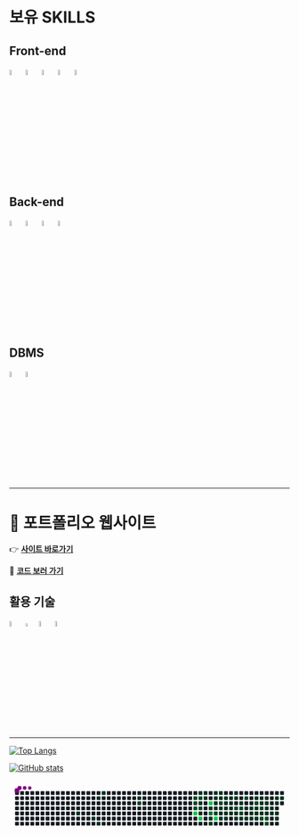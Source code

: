 # 보유 SKILLS
## Front-end
<image src="img/html.svg.png" width="5%" height="5%"> <image src="img/css.svg.png" width="5%" height="5%"> <image src="img/JavaScript.png" width="5%" height="5%"> <image src="img/logo512.png" width="5%" height="5%"> <image src="img/RN.png" width="5%" height="5%">
## Back-end
<image src="img/c.png" width="5%" height="5%"> <image src="img/python.webp" width="5%" height="5%"> <image src="img/java.png" width="5%" height="5%"> <image src="img/springBoot.png" width="5%" height="5%">
## DBMS
<image src="img/mysql.png" width="5%" height="5%"> <image src="img/oracle.png" width="5%" height="5%">

---

# 🎨 포트폴리오 웹사이트
👉 **[사이트 바로가기](https://guensoo.github.io)**

🔗 **[코드 보러 가기](https://github.com/guensoo/guensoo.github.io)**

## 활용 기술
<image src="img/html.svg.png" width="5%" height="5%">  <image src="img/css.svg.png" width="4%" height="4%"> <image src="img/JavaScript.png" width="5%" height="5%"> <image src="img/logo512.png" width="5%" height="5%">


---

[![Top Langs](https://github-readme-stats.vercel.app/api/top-langs/?username=guensoo&layout=compact)](https://github.com/anuraghazra/github-readme-stats)

[![GitHub stats](https://github-readme-stats.vercel.app/api?username=guensoo&show_icons=true)](https://github.com/anuraghazra/github-readme-stats)

<svg viewBox="-16 -32 880 192" width="880" height="192" xmlns="http://www.w3.org/2000/svg"><desc>Generated with https://github.com/Platane/snk</desc><style>:root{--cb:#1b1f230a;--cs:purple;--ce:#161b22;--c0:#161b22;--c1:#01311f;--c2:#034525;--c3:#0f6d31;--c4:#00c647}.c{shape-rendering:geometricPrecision;fill:var(--ce);stroke-width:1px;stroke:var(--cb);animation:none 27900ms linear infinite;width:12px;height:12px}@keyframes c0{6.08%{fill:var(--c1)}6.1%,100%{fill:var(--ce)}}.c.c0{fill:var(--c1);animation-name:c0}@keyframes c1{7.52%{fill:var(--c1)}7.54%,100%{fill:var(--ce)}}.c.c1{fill:var(--c1);animation-name:c1}@keyframes c2{11.46%{fill:var(--c1)}11.48%,100%{fill:var(--ce)}}.c.c2{fill:var(--c1);animation-name:c2}@keyframes c3{8.23%{fill:var(--c1)}8.25%,100%{fill:var(--ce)}}.c.c3{fill:var(--c1);animation-name:c3}@keyframes c4{10.74%{fill:var(--c1)}10.76%,100%{fill:var(--ce)}}.c.c4{fill:var(--c1);animation-name:c4}@keyframes c5{14.33%{fill:var(--c1)}14.35%,100%{fill:var(--ce)}}.c.c5{fill:var(--c1);animation-name:c5}@keyframes c6{74.9%{fill:var(--c2)}74.92%,100%{fill:var(--ce)}}.c.c6{fill:var(--c2);animation-name:c6}@keyframes c7{54.11%{fill:var(--c2)}54.13%,100%{fill:var(--ce)}}.c.c7{fill:var(--c2);animation-name:c7}@keyframes c8{54.47%{fill:var(--c2)}54.49%,100%{fill:var(--ce)}}.c.c8{fill:var(--c2);animation-name:c8}@keyframes c9{54.83%{fill:var(--c2)}54.85%,100%{fill:var(--ce)}}.c.c9{fill:var(--c2);animation-name:c9}@keyframes ca{83.14%{fill:var(--c4)}83.16%,100%{fill:var(--ce)}}.c.ca{fill:var(--c4);animation-name:ca}@keyframes cb{18.99%{fill:var(--c1)}19.01%,100%{fill:var(--ce)}}.c.cb{fill:var(--c1);animation-name:cb}@keyframes cc{53.75%{fill:var(--c2)}53.77%,100%{fill:var(--ce)}}.c.cc{fill:var(--c2);animation-name:cc}@keyframes cd{53.4%{fill:var(--c1)}53.42%,100%{fill:var(--ce)}}.c.cd{fill:var(--c1);animation-name:cd}@keyframes ce{53.04%{fill:var(--c2)}53.06%,100%{fill:var(--ce)}}.c.ce{fill:var(--c2);animation-name:ce}@keyframes cf{52.68%{fill:var(--c1)}52.7%,100%{fill:var(--ce)}}.c.cf{fill:var(--c1);animation-name:cf}@keyframes cg{82.43%{fill:var(--c4)}82.45%,100%{fill:var(--ce)}}.c.cg{fill:var(--c4);animation-name:cg}@keyframes ch{19.34%{fill:var(--c1)}19.36%,100%{fill:var(--ce)}}.c.ch{fill:var(--c1);animation-name:ch}@keyframes ci{19.7%{fill:var(--c1)}19.72%,100%{fill:var(--ce)}}.c.ci{fill:var(--c1);animation-name:ci}@keyframes cj{84.94%{fill:var(--c4)}84.96%,100%{fill:var(--ce)}}.c.cj{fill:var(--c4);animation-name:cj}@keyframes ck{49.45%{fill:var(--c1)}49.47%,100%{fill:var(--ce)}}.c.ck{fill:var(--c1);animation-name:ck}@keyframes cl{80.64%{fill:var(--c3)}80.66%,100%{fill:var(--ce)}}.c.cl{fill:var(--c3);animation-name:cl}@keyframes cm{48.02%{fill:var(--c1)}48.04%,100%{fill:var(--ce)}}.c.cm{fill:var(--c1);animation-name:cm}@keyframes cn{47.66%{fill:var(--c1)}47.68%,100%{fill:var(--ce)}}.c.cn{fill:var(--c1);animation-name:cn}@keyframes co{43%{fill:var(--c1)}43.02%,100%{fill:var(--ce)}}.c.co{fill:var(--c1);animation-name:co}@keyframes cp{20.42%{fill:var(--c1)}20.44%,100%{fill:var(--ce)}}.c.cp{fill:var(--c1);animation-name:cp}@keyframes cq{42.28%{fill:var(--c1)}42.3%,100%{fill:var(--ce)}}.c.cq{fill:var(--c1);animation-name:cq}@keyframes cr{41.93%{fill:var(--c1)}41.95%,100%{fill:var(--ce)}}.c.cr{fill:var(--c1);animation-name:cr}@keyframes cs{56.62%{fill:var(--c2)}56.64%,100%{fill:var(--ce)}}.c.cs{fill:var(--c2);animation-name:cs}@keyframes ct{81.35%{fill:var(--c4)}81.37%,100%{fill:var(--ce)}}.c.ct{fill:var(--c4);animation-name:ct}@keyframes cu{43.36%{fill:var(--c1)}43.38%,100%{fill:var(--ce)}}.c.cu{fill:var(--c1);animation-name:cu}@keyframes cv{20.78%{fill:var(--c1)}20.8%,100%{fill:var(--ce)}}.c.cv{fill:var(--c1);animation-name:cv}@keyframes cw{57.7%{fill:var(--c2)}57.72%,100%{fill:var(--ce)}}.c.cw{fill:var(--c2);animation-name:cw}@keyframes cx{41.57%{fill:var(--c1)}41.59%,100%{fill:var(--ce)}}.c.cx{fill:var(--c1);animation-name:cx}@keyframes cy{45.51%{fill:var(--c1)}45.53%,100%{fill:var(--ce)}}.c.cy{fill:var(--c1);animation-name:cy}@keyframes cz{45.87%{fill:var(--c1)}45.89%,100%{fill:var(--ce)}}.c.cz{fill:var(--c1);animation-name:cz}@keyframes c10{21.14%{fill:var(--c1)}21.16%,100%{fill:var(--ce)}}.c.c10{fill:var(--c1);animation-name:c10}@keyframes c11{40.85%{fill:var(--c1)}40.87%,100%{fill:var(--ce)}}.c.c11{fill:var(--c1);animation-name:c11}@keyframes c12{41.21%{fill:var(--c1)}41.23%,100%{fill:var(--ce)}}.c.c12{fill:var(--c1);animation-name:c12}@keyframes c13{45.15%{fill:var(--c1)}45.17%,100%{fill:var(--ce)}}.c.c13{fill:var(--c1);animation-name:c13}@keyframes c14{46.23%{fill:var(--c1)}46.25%,100%{fill:var(--ce)}}.c.c14{fill:var(--c1);animation-name:c14}@keyframes c15{21.5%{fill:var(--c1)}21.52%,100%{fill:var(--ce)}}.c.c15{fill:var(--c1);animation-name:c15}@keyframes c16{40.49%{fill:var(--c1)}40.51%,100%{fill:var(--ce)}}.c.c16{fill:var(--c1);animation-name:c16}@keyframes c17{40.13%{fill:var(--c1)}40.15%,100%{fill:var(--ce)}}.c.c17{fill:var(--c1);animation-name:c17}@keyframes c18{39.77%{fill:var(--c1)}39.79%,100%{fill:var(--ce)}}.c.c18{fill:var(--c1);animation-name:c18}@keyframes c19{22.21%{fill:var(--c1)}22.23%,100%{fill:var(--ce)}}.c.c19{fill:var(--c1);animation-name:c19}@keyframes c1a{21.85%{fill:var(--c1)}21.87%,100%{fill:var(--ce)}}.c.c1a{fill:var(--c1);animation-name:c1a}@keyframes c1b{59.13%{fill:var(--c2)}59.15%,100%{fill:var(--ce)}}.c.c1b{fill:var(--c2);animation-name:c1b}@keyframes c1c{39.42%{fill:var(--c1)}39.44%,100%{fill:var(--ce)}}.c.c1c{fill:var(--c1);animation-name:c1c}@keyframes c1d{39.06%{fill:var(--c1)}39.08%,100%{fill:var(--ce)}}.c.c1d{fill:var(--c1);animation-name:c1d}@keyframes c1e{23.29%{fill:var(--c1)}23.31%,100%{fill:var(--ce)}}.c.c1e{fill:var(--c1);animation-name:c1e}@keyframes c1f{59.49%{fill:var(--c2)}59.51%,100%{fill:var(--ce)}}.c.c1f{fill:var(--c2);animation-name:c1f}@keyframes c1g{59.85%{fill:var(--c2)}59.87%,100%{fill:var(--ce)}}.c.c1g{fill:var(--c2);animation-name:c1g}@keyframes c1h{38.7%{fill:var(--c1)}38.72%,100%{fill:var(--ce)}}.c.c1h{fill:var(--c1);animation-name:c1h}@keyframes c1i{61.28%{fill:var(--c2)}61.3%,100%{fill:var(--ce)}}.c.c1i{fill:var(--c2);animation-name:c1i}@keyframes c1j{24%{fill:var(--c1)}24.02%,100%{fill:var(--ce)}}.c.c1j{fill:var(--c1);animation-name:c1j}@keyframes c1k{38.34%{fill:var(--c1)}38.36%,100%{fill:var(--ce)}}.c.c1k{fill:var(--c1);animation-name:c1k}@keyframes c1l{24.36%{fill:var(--c1)}24.38%,100%{fill:var(--ce)}}.c.c1l{fill:var(--c1);animation-name:c1l}@keyframes c1m{36.19%{fill:var(--c1)}36.21%,100%{fill:var(--ce)}}.c.c1m{fill:var(--c1);animation-name:c1m}@keyframes c1n{36.55%{fill:var(--c1)}36.57%,100%{fill:var(--ce)}}.c.c1n{fill:var(--c1);animation-name:c1n}@keyframes c1o{29.74%{fill:var(--c1)}29.76%,100%{fill:var(--ce)}}.c.c1o{fill:var(--c1);animation-name:c1o}@keyframes c1p{62.36%{fill:var(--c2)}62.38%,100%{fill:var(--ce)}}.c.c1p{fill:var(--c2);animation-name:c1p}@keyframes c1q{24.72%{fill:var(--c1)}24.74%,100%{fill:var(--ce)}}.c.c1q{fill:var(--c1);animation-name:c1q}@keyframes c1r{25.08%{fill:var(--c1)}25.1%,100%{fill:var(--ce)}}.c.c1r{fill:var(--c1);animation-name:c1r}@keyframes c1s{36.91%{fill:var(--c1)}36.93%,100%{fill:var(--ce)}}.c.c1s{fill:var(--c1);animation-name:c1s}@keyframes c1t{29.38%{fill:var(--c1)}29.4%,100%{fill:var(--ce)}}.c.c1t{fill:var(--c1);animation-name:c1t}@keyframes c1u{31.17%{fill:var(--c1)}31.19%,100%{fill:var(--ce)}}.c.c1u{fill:var(--c1);animation-name:c1u}@keyframes c1v{63.07%{fill:var(--c2)}63.09%,100%{fill:var(--ce)}}.c.c1v{fill:var(--c2);animation-name:c1v}@keyframes c1w{25.44%{fill:var(--c1)}25.46%,100%{fill:var(--ce)}}.c.c1w{fill:var(--c1);animation-name:c1w}@keyframes c1x{63.79%{fill:var(--c2)}63.81%,100%{fill:var(--ce)}}.c.c1x{fill:var(--c2);animation-name:c1x}@keyframes c1y{29.02%{fill:var(--c1)}29.04%,100%{fill:var(--ce)}}.c.c1y{fill:var(--c1);animation-name:c1y}@keyframes c1z{28.66%{fill:var(--c1)}28.68%,100%{fill:var(--ce)}}.c.c1z{fill:var(--c1);animation-name:c1z}@keyframes c20{28.31%{fill:var(--c1)}28.33%,100%{fill:var(--ce)}}.c.c20{fill:var(--c1);animation-name:c20}@keyframes c21{25.8%{fill:var(--c1)}25.82%,100%{fill:var(--ce)}}.c.c21{fill:var(--c1);animation-name:c21}@keyframes c22{64.15%{fill:var(--c2)}64.17%,100%{fill:var(--ce)}}.c.c22{fill:var(--c2);animation-name:c22}@keyframes c23{64.51%{fill:var(--c2)}64.53%,100%{fill:var(--ce)}}.c.c23{fill:var(--c2);animation-name:c23}@keyframes c24{27.95%{fill:var(--c1)}27.97%,100%{fill:var(--ce)}}.c.c24{fill:var(--c1);animation-name:c24}@keyframes c25{26.15%{fill:var(--c1)}26.17%,100%{fill:var(--ce)}}.c.c25{fill:var(--c1);animation-name:c25}@keyframes c26{32.61%{fill:var(--c1)}32.63%,100%{fill:var(--ce)}}.c.c26{fill:var(--c1);animation-name:c26}@keyframes c27{32.25%{fill:var(--c1)}32.27%,100%{fill:var(--ce)}}.c.c27{fill:var(--c1);animation-name:c27}@keyframes c28{26.51%{fill:var(--c1)}26.53%,100%{fill:var(--ce)}}.c.c28{fill:var(--c1);animation-name:c28}@keyframes c29{26.87%{fill:var(--c1)}26.89%,100%{fill:var(--ce)}}.c.c29{fill:var(--c1);animation-name:c29}@keyframes c2a{32.96%{fill:var(--c1)}32.98%,100%{fill:var(--ce)}}.c.c2a{fill:var(--c1);animation-name:c2a}.u{transform-origin:0 0;transform:scale(0,1);animation:none linear 27900ms infinite}@keyframes u0{6.08%{transform:scale(0.000,1)}6.1%,7.52%{transform:scale(0.017,1)}7.54%,8.23%{transform:scale(0.033,1)}8.25%,10.74%{transform:scale(0.050,1)}10.76%,11.46%{transform:scale(0.067,1)}11.48%,14.33%{transform:scale(0.083,1)}14.35%,18.99%{transform:scale(0.100,1)}19.01%,19.34%{transform:scale(0.117,1)}19.36%,19.7%{transform:scale(0.133,1)}19.72%,20.42%{transform:scale(0.150,1)}20.44%,20.78%{transform:scale(0.167,1)}20.8%,21.14%{transform:scale(0.183,1)}21.16%,21.5%{transform:scale(0.200,1)}21.52%,21.85%{transform:scale(0.217,1)}21.87%,22.21%{transform:scale(0.233,1)}22.23%,23.29%{transform:scale(0.250,1)}23.31%,24%{transform:scale(0.267,1)}24.02%,24.36%{transform:scale(0.283,1)}24.38%,24.72%{transform:scale(0.300,1)}24.74%,25.08%{transform:scale(0.317,1)}25.1%,25.44%{transform:scale(0.333,1)}25.46%,25.8%{transform:scale(0.350,1)}25.82%,26.15%{transform:scale(0.367,1)}26.17%,26.51%{transform:scale(0.383,1)}26.53%,26.87%{transform:scale(0.400,1)}26.89%,27.95%{transform:scale(0.417,1)}27.97%,28.31%{transform:scale(0.433,1)}28.33%,28.66%{transform:scale(0.450,1)}28.68%,29.02%{transform:scale(0.467,1)}29.04%,29.38%{transform:scale(0.483,1)}29.4%,29.74%{transform:scale(0.500,1)}29.76%,31.17%{transform:scale(0.517,1)}31.19%,32.25%{transform:scale(0.533,1)}32.27%,32.61%{transform:scale(0.550,1)}32.63%,32.96%{transform:scale(0.567,1)}32.98%,36.19%{transform:scale(0.583,1)}36.21%,36.55%{transform:scale(0.600,1)}36.57%,36.91%{transform:scale(0.617,1)}36.93%,38.34%{transform:scale(0.633,1)}38.36%,38.7%{transform:scale(0.650,1)}38.72%,39.06%{transform:scale(0.667,1)}39.08%,39.42%{transform:scale(0.683,1)}39.44%,39.77%{transform:scale(0.700,1)}39.79%,40.13%{transform:scale(0.717,1)}40.15%,40.49%{transform:scale(0.733,1)}40.51%,40.85%{transform:scale(0.750,1)}40.87%,41.21%{transform:scale(0.767,1)}41.23%,41.57%{transform:scale(0.783,1)}41.59%,41.93%{transform:scale(0.800,1)}41.95%,42.28%{transform:scale(0.817,1)}42.3%,43%{transform:scale(0.833,1)}43.02%,43.36%{transform:scale(0.850,1)}43.38%,45.15%{transform:scale(0.867,1)}45.17%,45.51%{transform:scale(0.883,1)}45.53%,45.87%{transform:scale(0.900,1)}45.89%,46.23%{transform:scale(0.917,1)}46.25%,47.66%{transform:scale(0.933,1)}47.68%,48.02%{transform:scale(0.950,1)}48.04%,49.45%{transform:scale(0.967,1)}49.47%,52.68%{transform:scale(0.983,1)}52.7%,100%{transform:scale(1.000,1)}}.u.u0{fill:var(--c1);animation-name:u0;transform-origin:0.0px 0}@keyframes u1{53.04%{transform:scale(0.000,1)}53.06%,100%{transform:scale(1.000,1)}}.u.u1{fill:var(--c2);animation-name:u1;transform-origin:613.0px 0}@keyframes u2{53.4%{transform:scale(0.000,1)}53.42%,100%{transform:scale(1.000,1)}}.u.u2{fill:var(--c1);animation-name:u2;transform-origin:623.2px 0}@keyframes u3{53.75%{transform:scale(0.000,1)}53.77%,54.11%{transform:scale(0.063,1)}54.13%,54.47%{transform:scale(0.125,1)}54.49%,54.83%{transform:scale(0.188,1)}54.85%,56.62%{transform:scale(0.250,1)}56.64%,57.7%{transform:scale(0.313,1)}57.72%,59.13%{transform:scale(0.375,1)}59.15%,59.49%{transform:scale(0.438,1)}59.51%,59.85%{transform:scale(0.500,1)}59.87%,61.28%{transform:scale(0.563,1)}61.3%,62.36%{transform:scale(0.625,1)}62.38%,63.07%{transform:scale(0.688,1)}63.09%,63.79%{transform:scale(0.750,1)}63.81%,64.15%{transform:scale(0.813,1)}64.17%,64.51%{transform:scale(0.875,1)}64.53%,74.9%{transform:scale(0.938,1)}74.92%,100%{transform:scale(1.000,1)}}.u.u3{fill:var(--c2);animation-name:u3;transform-origin:633.4px 0}@keyframes u4{80.64%{transform:scale(0.000,1)}80.66%,100%{transform:scale(1.000,1)}}.u.u4{fill:var(--c3);animation-name:u4;transform-origin:796.9px 0}@keyframes u5{81.35%{transform:scale(0.000,1)}81.37%,82.43%{transform:scale(0.250,1)}82.45%,83.14%{transform:scale(0.500,1)}83.16%,84.94%{transform:scale(0.750,1)}84.96%,100%{transform:scale(1.000,1)}}.u.u5{fill:var(--c4);animation-name:u5;transform-origin:807.1px 0}.s{shape-rendering:geometricPrecision;fill:var(--cs);animation:none linear 27900ms infinite}@keyframes s0{0%,99.64%{transform:translate(0px,-16px)}0.36%{transform:translate(0px,0px)}4.66%{transform:translate(192px,0px)}6.09%{transform:translate(192px,64px)}7.17%{transform:translate(240px,64px)}7.53%{transform:translate(240px,80px)}7.89%{transform:translate(256px,80px)}8.24%{transform:translate(256px,96px)}8.6%{transform:translate(272px,96px)}10.75%{transform:translate(272px,0px)}11.11%{transform:translate(256px,0px)}11.47%{transform:translate(256px,16px)}17.92%{transform:translate(544px,16px)}18.28%{transform:translate(544px,0px)}19.35%{transform:translate(592px,0px)}19.71%,51.25%{transform:translate(592px,16px)}21.86%{transform:translate(688px,16px)}22.22%{transform:translate(688px,0px)}22.58%{transform:translate(704px,0px)}23.3%{transform:translate(704px,32px)}23.66%{transform:translate(720px,32px)}24.01%{transform:translate(720px,48px)}24.73%{transform:translate(752px,48px)}25.09%,37.28%{transform:translate(752px,64px)}26.52%{transform:translate(816px,64px)}26.88%{transform:translate(816px,80px)}27.24%{transform:translate(800px,80px)}27.96%{transform:translate(800px,48px)}28.32%{transform:translate(784px,48px)}29.03%{transform:translate(784px,16px)}29.75%,62.01%{transform:translate(752px,16px)}30.11%{transform:translate(752px,0px)}30.47%{transform:translate(768px,0px)}31.18%,62.72%{transform:translate(768px,32px)}32.26%{transform:translate(816px,32px)}32.62%{transform:translate(816px,16px)}32.97%{transform:translate(832px,16px)}33.33%{transform:translate(832px,32px)}34.41%{transform:translate(784px,32px)}35.13%{transform:translate(784px,64px)}36.2%{transform:translate(736px,64px)}36.56%{transform:translate(736px,80px)}36.92%{transform:translate(752px,80px)}37.99%,60.22%{transform:translate(720px,64px)}38.35%{transform:translate(720px,80px)}39.07%{transform:translate(688px,80px)}39.43%{transform:translate(688px,64px)}39.78%{transform:translate(672px,64px)}40.5%{transform:translate(672px,32px)}40.86%{transform:translate(656px,32px)}41.22%{transform:translate(656px,48px)}41.94%,49.82%,56.27%{transform:translate(624px,48px)}43.01%{transform:translate(624px,0px)}43.73%{transform:translate(656px,0px)}45.16%{transform:translate(656px,64px)}45.52%,56.99%{transform:translate(640px,64px)}45.88%{transform:translate(640px,80px)}46.24%{transform:translate(656px,80px)}46.59%{transform:translate(656px,96px)}47.67%{transform:translate(608px,96px)}48.03%{transform:translate(608px,80px)}48.39%{transform:translate(592px,80px)}49.1%,69.89%{transform:translate(592px,48px)}50.54%{transform:translate(624px,16px)}52.33%{transform:translate(592px,64px)}52.69%,82.8%{transform:translate(576px,64px)}53.76%{transform:translate(576px,16px)}54.12%{transform:translate(560px,16px)}54.84%,83.51%{transform:translate(560px,48px)}56.63%,81%{transform:translate(624px,64px)}57.71%{transform:translate(640px,32px)}58.78%{transform:translate(688px,32px)}59.14%{transform:translate(688px,48px)}59.5%{transform:translate(704px,48px)}59.86%{transform:translate(704px,64px)}61.29%{transform:translate(720px,16px)}62.37%{transform:translate(752px,32px)}63.8%{transform:translate(768px,80px)}64.16%{transform:translate(784px,80px)}64.52%{transform:translate(784px,96px)}64.87%{transform:translate(768px,96px)}65.95%{transform:translate(768px,48px)}70.25%{transform:translate(592px,32px)}74.91%{transform:translate(384px,32px)}75.27%{transform:translate(384px,48px)}80.29%,84.59%{transform:translate(608px,48px)}80.65%{transform:translate(608px,64px)}81.36%{transform:translate(624px,80px)}82.44%{transform:translate(576px,80px)}83.15%{transform:translate(560px,64px)}84.95%{transform:translate(608px,32px)}94.62%{transform:translate(176px,32px)}94.98%{transform:translate(176px,16px)}95.7%{transform:translate(144px,16px)}96.06%{transform:translate(144px,0px)}96.77%{transform:translate(112px,0px)}97.13%{transform:translate(112px,-16px)}}.s.s0{transform:translate(0px,-16px);animation-name:s0}@keyframes s1{0%,99.64%{transform:translate(16px,-16px)}0.36%{transform:translate(0px,-16px)}0.72%{transform:translate(0px,0px)}5.02%{transform:translate(192px,0px)}6.45%{transform:translate(192px,64px)}7.53%{transform:translate(240px,64px)}7.89%{transform:translate(240px,80px)}8.24%{transform:translate(256px,80px)}8.6%{transform:translate(256px,96px)}8.96%{transform:translate(272px,96px)}11.11%{transform:translate(272px,0px)}11.47%{transform:translate(256px,0px)}11.83%{transform:translate(256px,16px)}18.28%{transform:translate(544px,16px)}18.64%{transform:translate(544px,0px)}19.71%{transform:translate(592px,0px)}20.07%,51.61%{transform:translate(592px,16px)}22.22%{transform:translate(688px,16px)}22.58%{transform:translate(688px,0px)}22.94%{transform:translate(704px,0px)}23.66%{transform:translate(704px,32px)}24.01%{transform:translate(720px,32px)}24.37%{transform:translate(720px,48px)}25.09%{transform:translate(752px,48px)}25.45%,37.63%{transform:translate(752px,64px)}26.88%{transform:translate(816px,64px)}27.24%{transform:translate(816px,80px)}27.6%{transform:translate(800px,80px)}28.32%{transform:translate(800px,48px)}28.67%{transform:translate(784px,48px)}29.39%{transform:translate(784px,16px)}30.11%,62.37%{transform:translate(752px,16px)}30.47%{transform:translate(752px,0px)}30.82%{transform:translate(768px,0px)}31.54%,63.08%{transform:translate(768px,32px)}32.62%{transform:translate(816px,32px)}32.97%{transform:translate(816px,16px)}33.33%{transform:translate(832px,16px)}33.69%{transform:translate(832px,32px)}34.77%{transform:translate(784px,32px)}35.48%{transform:translate(784px,64px)}36.56%{transform:translate(736px,64px)}36.92%{transform:translate(736px,80px)}37.28%{transform:translate(752px,80px)}38.35%,60.57%{transform:translate(720px,64px)}38.71%{transform:translate(720px,80px)}39.43%{transform:translate(688px,80px)}39.78%{transform:translate(688px,64px)}40.14%{transform:translate(672px,64px)}40.86%{transform:translate(672px,32px)}41.22%{transform:translate(656px,32px)}41.58%{transform:translate(656px,48px)}42.29%,50.18%,56.63%{transform:translate(624px,48px)}43.37%{transform:translate(624px,0px)}44.09%{transform:translate(656px,0px)}45.52%{transform:translate(656px,64px)}45.88%,57.35%{transform:translate(640px,64px)}46.24%{transform:translate(640px,80px)}46.59%{transform:translate(656px,80px)}46.95%{transform:translate(656px,96px)}48.03%{transform:translate(608px,96px)}48.39%{transform:translate(608px,80px)}48.75%{transform:translate(592px,80px)}49.46%,70.25%{transform:translate(592px,48px)}50.9%{transform:translate(624px,16px)}52.69%{transform:translate(592px,64px)}53.05%,83.15%{transform:translate(576px,64px)}54.12%{transform:translate(576px,16px)}54.48%{transform:translate(560px,16px)}55.2%,83.87%{transform:translate(560px,48px)}56.99%,81.36%{transform:translate(624px,64px)}58.06%{transform:translate(640px,32px)}59.14%{transform:translate(688px,32px)}59.5%{transform:translate(688px,48px)}59.86%{transform:translate(704px,48px)}60.22%{transform:translate(704px,64px)}61.65%{transform:translate(720px,16px)}62.72%{transform:translate(752px,32px)}64.16%{transform:translate(768px,80px)}64.52%{transform:translate(784px,80px)}64.87%{transform:translate(784px,96px)}65.23%{transform:translate(768px,96px)}66.31%{transform:translate(768px,48px)}70.61%{transform:translate(592px,32px)}75.27%{transform:translate(384px,32px)}75.63%{transform:translate(384px,48px)}80.65%,84.95%{transform:translate(608px,48px)}81%{transform:translate(608px,64px)}81.72%{transform:translate(624px,80px)}82.8%{transform:translate(576px,80px)}83.51%{transform:translate(560px,64px)}85.3%{transform:translate(608px,32px)}94.98%{transform:translate(176px,32px)}95.34%{transform:translate(176px,16px)}96.06%{transform:translate(144px,16px)}96.42%{transform:translate(144px,0px)}97.13%{transform:translate(112px,0px)}97.49%{transform:translate(112px,-16px)}}.s.s1{transform:translate(16px,-16px);animation-name:s1}@keyframes s2{0%,99.64%{transform:translate(32px,-16px)}0.72%{transform:translate(0px,-16px)}1.08%{transform:translate(0px,0px)}5.38%{transform:translate(192px,0px)}6.81%{transform:translate(192px,64px)}7.89%{transform:translate(240px,64px)}8.24%{transform:translate(240px,80px)}8.6%{transform:translate(256px,80px)}8.96%{transform:translate(256px,96px)}9.32%{transform:translate(272px,96px)}11.47%{transform:translate(272px,0px)}11.83%{transform:translate(256px,0px)}12.19%{transform:translate(256px,16px)}18.64%{transform:translate(544px,16px)}19%{transform:translate(544px,0px)}20.07%{transform:translate(592px,0px)}20.43%,51.97%{transform:translate(592px,16px)}22.58%{transform:translate(688px,16px)}22.94%{transform:translate(688px,0px)}23.3%{transform:translate(704px,0px)}24.01%{transform:translate(704px,32px)}24.37%{transform:translate(720px,32px)}24.73%{transform:translate(720px,48px)}25.45%{transform:translate(752px,48px)}25.81%,37.99%{transform:translate(752px,64px)}27.24%{transform:translate(816px,64px)}27.6%{transform:translate(816px,80px)}27.96%{transform:translate(800px,80px)}28.67%{transform:translate(800px,48px)}29.03%{transform:translate(784px,48px)}29.75%{transform:translate(784px,16px)}30.47%,62.72%{transform:translate(752px,16px)}30.82%{transform:translate(752px,0px)}31.18%{transform:translate(768px,0px)}31.9%,63.44%{transform:translate(768px,32px)}32.97%{transform:translate(816px,32px)}33.33%{transform:translate(816px,16px)}33.69%{transform:translate(832px,16px)}34.05%{transform:translate(832px,32px)}35.13%{transform:translate(784px,32px)}35.84%{transform:translate(784px,64px)}36.92%{transform:translate(736px,64px)}37.28%{transform:translate(736px,80px)}37.63%{transform:translate(752px,80px)}38.71%,60.93%{transform:translate(720px,64px)}39.07%{transform:translate(720px,80px)}39.78%{transform:translate(688px,80px)}40.14%{transform:translate(688px,64px)}40.5%{transform:translate(672px,64px)}41.22%{transform:translate(672px,32px)}41.58%{transform:translate(656px,32px)}41.94%{transform:translate(656px,48px)}42.65%,50.54%,56.99%{transform:translate(624px,48px)}43.73%{transform:translate(624px,0px)}44.44%{transform:translate(656px,0px)}45.88%{transform:translate(656px,64px)}46.24%,57.71%{transform:translate(640px,64px)}46.59%{transform:translate(640px,80px)}46.95%{transform:translate(656px,80px)}47.31%{transform:translate(656px,96px)}48.39%{transform:translate(608px,96px)}48.75%{transform:translate(608px,80px)}49.1%{transform:translate(592px,80px)}49.82%,70.61%{transform:translate(592px,48px)}51.25%{transform:translate(624px,16px)}53.05%{transform:translate(592px,64px)}53.41%,83.51%{transform:translate(576px,64px)}54.48%{transform:translate(576px,16px)}54.84%{transform:translate(560px,16px)}55.56%,84.23%{transform:translate(560px,48px)}57.35%,81.72%{transform:translate(624px,64px)}58.42%{transform:translate(640px,32px)}59.5%{transform:translate(688px,32px)}59.86%{transform:translate(688px,48px)}60.22%{transform:translate(704px,48px)}60.57%{transform:translate(704px,64px)}62.01%{transform:translate(720px,16px)}63.08%{transform:translate(752px,32px)}64.52%{transform:translate(768px,80px)}64.87%{transform:translate(784px,80px)}65.23%{transform:translate(784px,96px)}65.59%{transform:translate(768px,96px)}66.67%{transform:translate(768px,48px)}70.97%{transform:translate(592px,32px)}75.63%{transform:translate(384px,32px)}75.99%{transform:translate(384px,48px)}81%,85.3%{transform:translate(608px,48px)}81.36%{transform:translate(608px,64px)}82.08%{transform:translate(624px,80px)}83.15%{transform:translate(576px,80px)}83.87%{transform:translate(560px,64px)}85.66%{transform:translate(608px,32px)}95.34%{transform:translate(176px,32px)}95.7%{transform:translate(176px,16px)}96.42%{transform:translate(144px,16px)}96.77%{transform:translate(144px,0px)}97.49%{transform:translate(112px,0px)}97.85%{transform:translate(112px,-16px)}}.s.s2{transform:translate(32px,-16px);animation-name:s2}@keyframes s3{0%,99.64%{transform:translate(48px,-16px)}1.08%{transform:translate(0px,-16px)}1.43%{transform:translate(0px,0px)}5.73%{transform:translate(192px,0px)}7.17%{transform:translate(192px,64px)}8.24%{transform:translate(240px,64px)}8.6%{transform:translate(240px,80px)}8.96%{transform:translate(256px,80px)}9.32%{transform:translate(256px,96px)}9.68%{transform:translate(272px,96px)}11.83%{transform:translate(272px,0px)}12.19%{transform:translate(256px,0px)}12.54%{transform:translate(256px,16px)}19%{transform:translate(544px,16px)}19.35%{transform:translate(544px,0px)}20.43%{transform:translate(592px,0px)}20.79%,52.33%{transform:translate(592px,16px)}22.94%{transform:translate(688px,16px)}23.3%{transform:translate(688px,0px)}23.66%{transform:translate(704px,0px)}24.37%{transform:translate(704px,32px)}24.73%{transform:translate(720px,32px)}25.09%{transform:translate(720px,48px)}25.81%{transform:translate(752px,48px)}26.16%,38.35%{transform:translate(752px,64px)}27.6%{transform:translate(816px,64px)}27.96%{transform:translate(816px,80px)}28.32%{transform:translate(800px,80px)}29.03%{transform:translate(800px,48px)}29.39%{transform:translate(784px,48px)}30.11%{transform:translate(784px,16px)}30.82%,63.08%{transform:translate(752px,16px)}31.18%{transform:translate(752px,0px)}31.54%{transform:translate(768px,0px)}32.26%,63.8%{transform:translate(768px,32px)}33.33%{transform:translate(816px,32px)}33.69%{transform:translate(816px,16px)}34.05%{transform:translate(832px,16px)}34.41%{transform:translate(832px,32px)}35.48%{transform:translate(784px,32px)}36.2%{transform:translate(784px,64px)}37.28%{transform:translate(736px,64px)}37.63%{transform:translate(736px,80px)}37.99%{transform:translate(752px,80px)}39.07%,61.29%{transform:translate(720px,64px)}39.43%{transform:translate(720px,80px)}40.14%{transform:translate(688px,80px)}40.5%{transform:translate(688px,64px)}40.86%{transform:translate(672px,64px)}41.58%{transform:translate(672px,32px)}41.94%{transform:translate(656px,32px)}42.29%{transform:translate(656px,48px)}43.01%,50.9%,57.35%{transform:translate(624px,48px)}44.09%{transform:translate(624px,0px)}44.8%{transform:translate(656px,0px)}46.24%{transform:translate(656px,64px)}46.59%,58.06%{transform:translate(640px,64px)}46.95%{transform:translate(640px,80px)}47.31%{transform:translate(656px,80px)}47.67%{transform:translate(656px,96px)}48.75%{transform:translate(608px,96px)}49.1%{transform:translate(608px,80px)}49.46%{transform:translate(592px,80px)}50.18%,70.97%{transform:translate(592px,48px)}51.61%{transform:translate(624px,16px)}53.41%{transform:translate(592px,64px)}53.76%,83.87%{transform:translate(576px,64px)}54.84%{transform:translate(576px,16px)}55.2%{transform:translate(560px,16px)}55.91%,84.59%{transform:translate(560px,48px)}57.71%,82.08%{transform:translate(624px,64px)}58.78%{transform:translate(640px,32px)}59.86%{transform:translate(688px,32px)}60.22%{transform:translate(688px,48px)}60.57%{transform:translate(704px,48px)}60.93%{transform:translate(704px,64px)}62.37%{transform:translate(720px,16px)}63.44%{transform:translate(752px,32px)}64.87%{transform:translate(768px,80px)}65.23%{transform:translate(784px,80px)}65.59%{transform:translate(784px,96px)}65.95%{transform:translate(768px,96px)}67.03%{transform:translate(768px,48px)}71.33%{transform:translate(592px,32px)}75.99%{transform:translate(384px,32px)}76.34%{transform:translate(384px,48px)}81.36%,85.66%{transform:translate(608px,48px)}81.72%{transform:translate(608px,64px)}82.44%{transform:translate(624px,80px)}83.51%{transform:translate(576px,80px)}84.23%{transform:translate(560px,64px)}86.02%{transform:translate(608px,32px)}95.7%{transform:translate(176px,32px)}96.06%{transform:translate(176px,16px)}96.77%{transform:translate(144px,16px)}97.13%{transform:translate(144px,0px)}97.85%{transform:translate(112px,0px)}98.21%{transform:translate(112px,-16px)}}.s.s3{transform:translate(48px,-16px);animation-name:s3}</style><rect class="c" x="2" y="2" rx="2" ry="2"/><rect class="c" x="2" y="18" rx="2" ry="2"/><rect class="c" x="2" y="34" rx="2" ry="2"/><rect class="c" x="2" y="50" rx="2" ry="2"/><rect class="c" x="2" y="66" rx="2" ry="2"/><rect class="c" x="2" y="82" rx="2" ry="2"/><rect class="c" x="2" y="98" rx="2" ry="2"/><rect class="c" x="18" y="2" rx="2" ry="2"/><rect class="c" x="18" y="18" rx="2" ry="2"/><rect class="c" x="18" y="34" rx="2" ry="2"/><rect class="c" x="18" y="50" rx="2" ry="2"/><rect class="c" x="18" y="66" rx="2" ry="2"/><rect class="c" x="18" y="82" rx="2" ry="2"/><rect class="c" x="18" y="98" rx="2" ry="2"/><rect class="c" x="34" y="2" rx="2" ry="2"/><rect class="c" x="34" y="18" rx="2" ry="2"/><rect class="c" x="34" y="34" rx="2" ry="2"/><rect class="c" x="34" y="50" rx="2" ry="2"/><rect class="c" x="34" y="66" rx="2" ry="2"/><rect class="c" x="34" y="82" rx="2" ry="2"/><rect class="c" x="34" y="98" rx="2" ry="2"/><rect class="c" x="50" y="2" rx="2" ry="2"/><rect class="c" x="50" y="18" rx="2" ry="2"/><rect class="c" x="50" y="34" rx="2" ry="2"/><rect class="c" x="50" y="50" rx="2" ry="2"/><rect class="c" x="50" y="66" rx="2" ry="2"/><rect class="c" x="50" y="82" rx="2" ry="2"/><rect class="c" x="50" y="98" rx="2" ry="2"/><rect class="c" x="66" y="2" rx="2" ry="2"/><rect class="c" x="66" y="18" rx="2" ry="2"/><rect class="c" x="66" y="34" rx="2" ry="2"/><rect class="c" x="66" y="50" rx="2" ry="2"/><rect class="c" x="66" y="66" rx="2" ry="2"/><rect class="c" x="66" y="82" rx="2" ry="2"/><rect class="c" x="66" y="98" rx="2" ry="2"/><rect class="c" x="82" y="2" rx="2" ry="2"/><rect class="c" x="82" y="18" rx="2" ry="2"/><rect class="c" x="82" y="34" rx="2" ry="2"/><rect class="c" x="82" y="50" rx="2" ry="2"/><rect class="c" x="82" y="66" rx="2" ry="2"/><rect class="c" x="82" y="82" rx="2" ry="2"/><rect class="c" x="82" y="98" rx="2" ry="2"/><rect class="c" x="98" y="2" rx="2" ry="2"/><rect class="c" x="98" y="18" rx="2" ry="2"/><rect class="c" x="98" y="34" rx="2" ry="2"/><rect class="c" x="98" y="50" rx="2" ry="2"/><rect class="c" x="98" y="66" rx="2" ry="2"/><rect class="c" x="98" y="82" rx="2" ry="2"/><rect class="c" x="98" y="98" rx="2" ry="2"/><rect class="c" x="114" y="2" rx="2" ry="2"/><rect class="c" x="114" y="18" rx="2" ry="2"/><rect class="c" x="114" y="34" rx="2" ry="2"/><rect class="c" x="114" y="50" rx="2" ry="2"/><rect class="c" x="114" y="66" rx="2" ry="2"/><rect class="c" x="114" y="82" rx="2" ry="2"/><rect class="c" x="114" y="98" rx="2" ry="2"/><rect class="c" x="130" y="2" rx="2" ry="2"/><rect class="c" x="130" y="18" rx="2" ry="2"/><rect class="c" x="130" y="34" rx="2" ry="2"/><rect class="c" x="130" y="50" rx="2" ry="2"/><rect class="c" x="130" y="66" rx="2" ry="2"/><rect class="c" x="130" y="82" rx="2" ry="2"/><rect class="c" x="130" y="98" rx="2" ry="2"/><rect class="c" x="146" y="2" rx="2" ry="2"/><rect class="c" x="146" y="18" rx="2" ry="2"/><rect class="c" x="146" y="34" rx="2" ry="2"/><rect class="c" x="146" y="50" rx="2" ry="2"/><rect class="c" x="146" y="66" rx="2" ry="2"/><rect class="c" x="146" y="82" rx="2" ry="2"/><rect class="c" x="146" y="98" rx="2" ry="2"/><rect class="c" x="162" y="2" rx="2" ry="2"/><rect class="c" x="162" y="18" rx="2" ry="2"/><rect class="c" x="162" y="34" rx="2" ry="2"/><rect class="c" x="162" y="50" rx="2" ry="2"/><rect class="c" x="162" y="66" rx="2" ry="2"/><rect class="c" x="162" y="82" rx="2" ry="2"/><rect class="c" x="162" y="98" rx="2" ry="2"/><rect class="c" x="178" y="2" rx="2" ry="2"/><rect class="c" x="178" y="18" rx="2" ry="2"/><rect class="c" x="178" y="34" rx="2" ry="2"/><rect class="c" x="178" y="50" rx="2" ry="2"/><rect class="c" x="178" y="66" rx="2" ry="2"/><rect class="c" x="178" y="82" rx="2" ry="2"/><rect class="c" x="178" y="98" rx="2" ry="2"/><rect class="c" x="194" y="2" rx="2" ry="2"/><rect class="c" x="194" y="18" rx="2" ry="2"/><rect class="c" x="194" y="34" rx="2" ry="2"/><rect class="c" x="194" y="50" rx="2" ry="2"/><rect class="c c0" x="194" y="66" rx="2" ry="2"/><rect class="c" x="194" y="82" rx="2" ry="2"/><rect class="c" x="194" y="98" rx="2" ry="2"/><rect class="c" x="210" y="2" rx="2" ry="2"/><rect class="c" x="210" y="18" rx="2" ry="2"/><rect class="c" x="210" y="34" rx="2" ry="2"/><rect class="c" x="210" y="50" rx="2" ry="2"/><rect class="c" x="210" y="66" rx="2" ry="2"/><rect class="c" x="210" y="82" rx="2" ry="2"/><rect class="c" x="210" y="98" rx="2" ry="2"/><rect class="c" x="226" y="2" rx="2" ry="2"/><rect class="c" x="226" y="18" rx="2" ry="2"/><rect class="c" x="226" y="34" rx="2" ry="2"/><rect class="c" x="226" y="50" rx="2" ry="2"/><rect class="c" x="226" y="66" rx="2" ry="2"/><rect class="c" x="226" y="82" rx="2" ry="2"/><rect class="c" x="226" y="98" rx="2" ry="2"/><rect class="c" x="242" y="2" rx="2" ry="2"/><rect class="c" x="242" y="18" rx="2" ry="2"/><rect class="c" x="242" y="34" rx="2" ry="2"/><rect class="c" x="242" y="50" rx="2" ry="2"/><rect class="c" x="242" y="66" rx="2" ry="2"/><rect class="c c1" x="242" y="82" rx="2" ry="2"/><rect class="c" x="242" y="98" rx="2" ry="2"/><rect class="c" x="258" y="2" rx="2" ry="2"/><rect class="c c2" x="258" y="18" rx="2" ry="2"/><rect class="c" x="258" y="34" rx="2" ry="2"/><rect class="c" x="258" y="50" rx="2" ry="2"/><rect class="c" x="258" y="66" rx="2" ry="2"/><rect class="c" x="258" y="82" rx="2" ry="2"/><rect class="c c3" x="258" y="98" rx="2" ry="2"/><rect class="c c4" x="274" y="2" rx="2" ry="2"/><rect class="c" x="274" y="18" rx="2" ry="2"/><rect class="c" x="274" y="34" rx="2" ry="2"/><rect class="c" x="274" y="50" rx="2" ry="2"/><rect class="c" x="274" y="66" rx="2" ry="2"/><rect class="c" x="274" y="82" rx="2" ry="2"/><rect class="c" x="274" y="98" rx="2" ry="2"/><rect class="c" x="290" y="2" rx="2" ry="2"/><rect class="c" x="290" y="18" rx="2" ry="2"/><rect class="c" x="290" y="34" rx="2" ry="2"/><rect class="c" x="290" y="50" rx="2" ry="2"/><rect class="c" x="290" y="66" rx="2" ry="2"/><rect class="c" x="290" y="82" rx="2" ry="2"/><rect class="c" x="290" y="98" rx="2" ry="2"/><rect class="c" x="306" y="2" rx="2" ry="2"/><rect class="c" x="306" y="18" rx="2" ry="2"/><rect class="c" x="306" y="34" rx="2" ry="2"/><rect class="c" x="306" y="50" rx="2" ry="2"/><rect class="c" x="306" y="66" rx="2" ry="2"/><rect class="c" x="306" y="82" rx="2" ry="2"/><rect class="c" x="306" y="98" rx="2" ry="2"/><rect class="c" x="322" y="2" rx="2" ry="2"/><rect class="c" x="322" y="18" rx="2" ry="2"/><rect class="c" x="322" y="34" rx="2" ry="2"/><rect class="c" x="322" y="50" rx="2" ry="2"/><rect class="c" x="322" y="66" rx="2" ry="2"/><rect class="c" x="322" y="82" rx="2" ry="2"/><rect class="c" x="322" y="98" rx="2" ry="2"/><rect class="c" x="338" y="2" rx="2" ry="2"/><rect class="c" x="338" y="18" rx="2" ry="2"/><rect class="c" x="338" y="34" rx="2" ry="2"/><rect class="c" x="338" y="50" rx="2" ry="2"/><rect class="c" x="338" y="66" rx="2" ry="2"/><rect class="c" x="338" y="82" rx="2" ry="2"/><rect class="c" x="338" y="98" rx="2" ry="2"/><rect class="c" x="354" y="2" rx="2" ry="2"/><rect class="c" x="354" y="18" rx="2" ry="2"/><rect class="c" x="354" y="34" rx="2" ry="2"/><rect class="c" x="354" y="50" rx="2" ry="2"/><rect class="c" x="354" y="66" rx="2" ry="2"/><rect class="c" x="354" y="82" rx="2" ry="2"/><rect class="c" x="354" y="98" rx="2" ry="2"/><rect class="c" x="370" y="2" rx="2" ry="2"/><rect class="c" x="370" y="18" rx="2" ry="2"/><rect class="c" x="370" y="34" rx="2" ry="2"/><rect class="c" x="370" y="50" rx="2" ry="2"/><rect class="c" x="370" y="66" rx="2" ry="2"/><rect class="c" x="370" y="82" rx="2" ry="2"/><rect class="c" x="370" y="98" rx="2" ry="2"/><rect class="c" x="386" y="2" rx="2" ry="2"/><rect class="c c5" x="386" y="18" rx="2" ry="2"/><rect class="c c6" x="386" y="34" rx="2" ry="2"/><rect class="c" x="386" y="50" rx="2" ry="2"/><rect class="c" x="386" y="66" rx="2" ry="2"/><rect class="c" x="386" y="82" rx="2" ry="2"/><rect class="c" x="386" y="98" rx="2" ry="2"/><rect class="c" x="402" y="2" rx="2" ry="2"/><rect class="c" x="402" y="18" rx="2" ry="2"/><rect class="c" x="402" y="34" rx="2" ry="2"/><rect class="c" x="402" y="50" rx="2" ry="2"/><rect class="c" x="402" y="66" rx="2" ry="2"/><rect class="c" x="402" y="82" rx="2" ry="2"/><rect class="c" x="402" y="98" rx="2" ry="2"/><rect class="c" x="418" y="2" rx="2" ry="2"/><rect class="c" x="418" y="18" rx="2" ry="2"/><rect class="c" x="418" y="34" rx="2" ry="2"/><rect class="c" x="418" y="50" rx="2" ry="2"/><rect class="c" x="418" y="66" rx="2" ry="2"/><rect class="c" x="418" y="82" rx="2" ry="2"/><rect class="c" x="418" y="98" rx="2" ry="2"/><rect class="c" x="434" y="2" rx="2" ry="2"/><rect class="c" x="434" y="18" rx="2" ry="2"/><rect class="c" x="434" y="34" rx="2" ry="2"/><rect class="c" x="434" y="50" rx="2" ry="2"/><rect class="c" x="434" y="66" rx="2" ry="2"/><rect class="c" x="434" y="82" rx="2" ry="2"/><rect class="c" x="434" y="98" rx="2" ry="2"/><rect class="c" x="450" y="2" rx="2" ry="2"/><rect class="c" x="450" y="18" rx="2" ry="2"/><rect class="c" x="450" y="34" rx="2" ry="2"/><rect class="c" x="450" y="50" rx="2" ry="2"/><rect class="c" x="450" y="66" rx="2" ry="2"/><rect class="c" x="450" y="82" rx="2" ry="2"/><rect class="c" x="450" y="98" rx="2" ry="2"/><rect class="c" x="466" y="2" rx="2" ry="2"/><rect class="c" x="466" y="18" rx="2" ry="2"/><rect class="c" x="466" y="34" rx="2" ry="2"/><rect class="c" x="466" y="50" rx="2" ry="2"/><rect class="c" x="466" y="66" rx="2" ry="2"/><rect class="c" x="466" y="82" rx="2" ry="2"/><rect class="c" x="466" y="98" rx="2" ry="2"/><rect class="c" x="482" y="2" rx="2" ry="2"/><rect class="c" x="482" y="18" rx="2" ry="2"/><rect class="c" x="482" y="34" rx="2" ry="2"/><rect class="c" x="482" y="50" rx="2" ry="2"/><rect class="c" x="482" y="66" rx="2" ry="2"/><rect class="c" x="482" y="82" rx="2" ry="2"/><rect class="c" x="482" y="98" rx="2" ry="2"/><rect class="c" x="498" y="2" rx="2" ry="2"/><rect class="c" x="498" y="18" rx="2" ry="2"/><rect class="c" x="498" y="34" rx="2" ry="2"/><rect class="c" x="498" y="50" rx="2" ry="2"/><rect class="c" x="498" y="66" rx="2" ry="2"/><rect class="c" x="498" y="82" rx="2" ry="2"/><rect class="c" x="498" y="98" rx="2" ry="2"/><rect class="c" x="514" y="2" rx="2" ry="2"/><rect class="c" x="514" y="18" rx="2" ry="2"/><rect class="c" x="514" y="34" rx="2" ry="2"/><rect class="c" x="514" y="50" rx="2" ry="2"/><rect class="c" x="514" y="66" rx="2" ry="2"/><rect class="c" x="514" y="82" rx="2" ry="2"/><rect class="c" x="514" y="98" rx="2" ry="2"/><rect class="c" x="530" y="2" rx="2" ry="2"/><rect class="c" x="530" y="18" rx="2" ry="2"/><rect class="c" x="530" y="34" rx="2" ry="2"/><rect class="c" x="530" y="50" rx="2" ry="2"/><rect class="c" x="530" y="66" rx="2" ry="2"/><rect class="c" x="530" y="82" rx="2" ry="2"/><rect class="c" x="530" y="98" rx="2" ry="2"/><rect class="c" x="546" y="2" rx="2" ry="2"/><rect class="c" x="546" y="18" rx="2" ry="2"/><rect class="c" x="546" y="34" rx="2" ry="2"/><rect class="c" x="546" y="50" rx="2" ry="2"/><rect class="c" x="546" y="66" rx="2" ry="2"/><rect class="c" x="546" y="82" rx="2" ry="2"/><rect class="c" x="546" y="98" rx="2" ry="2"/><rect class="c" x="562" y="2" rx="2" ry="2"/><rect class="c c7" x="562" y="18" rx="2" ry="2"/><rect class="c c8" x="562" y="34" rx="2" ry="2"/><rect class="c c9" x="562" y="50" rx="2" ry="2"/><rect class="c ca" x="562" y="66" rx="2" ry="2"/><rect class="c" x="562" y="82" rx="2" ry="2"/><rect class="c" x="562" y="98" rx="2" ry="2"/><rect class="c cb" x="578" y="2" rx="2" ry="2"/><rect class="c cc" x="578" y="18" rx="2" ry="2"/><rect class="c cd" x="578" y="34" rx="2" ry="2"/><rect class="c ce" x="578" y="50" rx="2" ry="2"/><rect class="c cf" x="578" y="66" rx="2" ry="2"/><rect class="c cg" x="578" y="82" rx="2" ry="2"/><rect class="c" x="578" y="98" rx="2" ry="2"/><rect class="c ch" x="594" y="2" rx="2" ry="2"/><rect class="c ci" x="594" y="18" rx="2" ry="2"/><rect class="c" x="594" y="34" rx="2" ry="2"/><rect class="c" x="594" y="50" rx="2" ry="2"/><rect class="c" x="594" y="66" rx="2" ry="2"/><rect class="c" x="594" y="82" rx="2" ry="2"/><rect class="c" x="594" y="98" rx="2" ry="2"/><rect class="c" x="610" y="2" rx="2" ry="2"/><rect class="c" x="610" y="18" rx="2" ry="2"/><rect class="c cj" x="610" y="34" rx="2" ry="2"/><rect class="c ck" x="610" y="50" rx="2" ry="2"/><rect class="c cl" x="610" y="66" rx="2" ry="2"/><rect class="c cm" x="610" y="82" rx="2" ry="2"/><rect class="c cn" x="610" y="98" rx="2" ry="2"/><rect class="c co" x="626" y="2" rx="2" ry="2"/><rect class="c cp" x="626" y="18" rx="2" ry="2"/><rect class="c cq" x="626" y="34" rx="2" ry="2"/><rect class="c cr" x="626" y="50" rx="2" ry="2"/><rect class="c cs" x="626" y="66" rx="2" ry="2"/><rect class="c ct" x="626" y="82" rx="2" ry="2"/><rect class="c" x="626" y="98" rx="2" ry="2"/><rect class="c cu" x="642" y="2" rx="2" ry="2"/><rect class="c cv" x="642" y="18" rx="2" ry="2"/><rect class="c cw" x="642" y="34" rx="2" ry="2"/><rect class="c cx" x="642" y="50" rx="2" ry="2"/><rect class="c cy" x="642" y="66" rx="2" ry="2"/><rect class="c cz" x="642" y="82" rx="2" ry="2"/><rect class="c" x="642" y="98" rx="2" ry="2"/><rect class="c" x="658" y="2" rx="2" ry="2"/><rect class="c c10" x="658" y="18" rx="2" ry="2"/><rect class="c c11" x="658" y="34" rx="2" ry="2"/><rect class="c c12" x="658" y="50" rx="2" ry="2"/><rect class="c c13" x="658" y="66" rx="2" ry="2"/><rect class="c c14" x="658" y="82" rx="2" ry="2"/><rect class="c" x="658" y="98" rx="2" ry="2"/><rect class="c" x="674" y="2" rx="2" ry="2"/><rect class="c c15" x="674" y="18" rx="2" ry="2"/><rect class="c c16" x="674" y="34" rx="2" ry="2"/><rect class="c c17" x="674" y="50" rx="2" ry="2"/><rect class="c c18" x="674" y="66" rx="2" ry="2"/><rect class="c" x="674" y="82" rx="2" ry="2"/><rect class="c" x="674" y="98" rx="2" ry="2"/><rect class="c c19" x="690" y="2" rx="2" ry="2"/><rect class="c c1a" x="690" y="18" rx="2" ry="2"/><rect class="c" x="690" y="34" rx="2" ry="2"/><rect class="c c1b" x="690" y="50" rx="2" ry="2"/><rect class="c c1c" x="690" y="66" rx="2" ry="2"/><rect class="c c1d" x="690" y="82" rx="2" ry="2"/><rect class="c" x="690" y="98" rx="2" ry="2"/><rect class="c" x="706" y="2" rx="2" ry="2"/><rect class="c" x="706" y="18" rx="2" ry="2"/><rect class="c c1e" x="706" y="34" rx="2" ry="2"/><rect class="c c1f" x="706" y="50" rx="2" ry="2"/><rect class="c c1g" x="706" y="66" rx="2" ry="2"/><rect class="c c1h" x="706" y="82" rx="2" ry="2"/><rect class="c" x="706" y="98" rx="2" ry="2"/><rect class="c" x="722" y="2" rx="2" ry="2"/><rect class="c c1i" x="722" y="18" rx="2" ry="2"/><rect class="c" x="722" y="34" rx="2" ry="2"/><rect class="c c1j" x="722" y="50" rx="2" ry="2"/><rect class="c" x="722" y="66" rx="2" ry="2"/><rect class="c c1k" x="722" y="82" rx="2" ry="2"/><rect class="c" x="722" y="98" rx="2" ry="2"/><rect class="c" x="738" y="2" rx="2" ry="2"/><rect class="c" x="738" y="18" rx="2" ry="2"/><rect class="c" x="738" y="34" rx="2" ry="2"/><rect class="c c1l" x="738" y="50" rx="2" ry="2"/><rect class="c c1m" x="738" y="66" rx="2" ry="2"/><rect class="c c1n" x="738" y="82" rx="2" ry="2"/><rect class="c" x="738" y="98" rx="2" ry="2"/><rect class="c" x="754" y="2" rx="2" ry="2"/><rect class="c c1o" x="754" y="18" rx="2" ry="2"/><rect class="c c1p" x="754" y="34" rx="2" ry="2"/><rect class="c c1q" x="754" y="50" rx="2" ry="2"/><rect class="c c1r" x="754" y="66" rx="2" ry="2"/><rect class="c c1s" x="754" y="82" rx="2" ry="2"/><rect class="c" x="754" y="98" rx="2" ry="2"/><rect class="c" x="770" y="2" rx="2" ry="2"/><rect class="c c1t" x="770" y="18" rx="2" ry="2"/><rect class="c c1u" x="770" y="34" rx="2" ry="2"/><rect class="c c1v" x="770" y="50" rx="2" ry="2"/><rect class="c c1w" x="770" y="66" rx="2" ry="2"/><rect class="c c1x" x="770" y="82" rx="2" ry="2"/><rect class="c" x="770" y="98" rx="2" ry="2"/><rect class="c" x="786" y="2" rx="2" ry="2"/><rect class="c c1y" x="786" y="18" rx="2" ry="2"/><rect class="c c1z" x="786" y="34" rx="2" ry="2"/><rect class="c c20" x="786" y="50" rx="2" ry="2"/><rect class="c c21" x="786" y="66" rx="2" ry="2"/><rect class="c c22" x="786" y="82" rx="2" ry="2"/><rect class="c c23" x="786" y="98" rx="2" ry="2"/><rect class="c" x="802" y="2" rx="2" ry="2"/><rect class="c" x="802" y="18" rx="2" ry="2"/><rect class="c" x="802" y="34" rx="2" ry="2"/><rect class="c c24" x="802" y="50" rx="2" ry="2"/><rect class="c c25" x="802" y="66" rx="2" ry="2"/><rect class="c" x="802" y="82" rx="2" ry="2"/><rect class="c" x="802" y="98" rx="2" ry="2"/><rect class="c" x="818" y="2" rx="2" ry="2"/><rect class="c c26" x="818" y="18" rx="2" ry="2"/><rect class="c c27" x="818" y="34" rx="2" ry="2"/><rect class="c" x="818" y="50" rx="2" ry="2"/><rect class="c c28" x="818" y="66" rx="2" ry="2"/><rect class="c c29" x="818" y="82" rx="2" ry="2"/><rect class="c" x="818" y="98" rx="2" ry="2"/><rect class="c" x="834" y="2" rx="2" ry="2"/><rect class="c c2a" x="834" y="18" rx="2" ry="2"/><rect class="c" x="834" y="34" rx="2" ry="2"/><rect class="u u0" height="12" width="613.6" x="0.0" y="144"/><rect class="u u1" height="12" width="10.8" x="613.0" y="144"/><rect class="u u2" height="12" width="10.8" x="623.2" y="144"/><rect class="u u3" height="12" width="164.1" x="633.4" y="144"/><rect class="u u4" height="12" width="10.8" x="796.9" y="144"/><rect class="u u5" height="12" width="41.5" x="807.1" y="144"/><rect class="s s0" x="0.8" y="0.8" width="14.4" height="14.4" rx="4.5" ry="4.5"/><rect class="s s1" x="1.8" y="1.8" width="12.3" height="12.3" rx="4.1" ry="4.1"/><rect class="s s2" x="2.6" y="2.6" width="10.8" height="10.8" rx="3.6" ry="3.6"/><rect class="s s3" x="3.0" y="3.0" width="9.9" height="9.9" rx="3.3" ry="3.3"/></svg>
